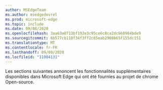 ```yaml
---
author: MSEdgeTeam
ms.author: msedgedevrel
ms.prod: microsoft-edge
ms.topic: include
ms.date: 09/08/2020
ms.openlocfilehash: 3aa63a0713bf192e3c95ce6c8ca2dc660984bde9
ms.sourcegitcommit: 6b577cb118f34f3ff2c65eab2908b65f155dc151
ms.translationtype: MT
ms.contentlocale: fr-FR
ms.lasthandoff: 09/09/2020
ms.locfileid: "11004131"
---
```

Les sections suivantes annoncent les fonctionnalités supplémentaires disponibles dans Microsoft Edge qui ont été fournies au projet de chrome Open-source.  
